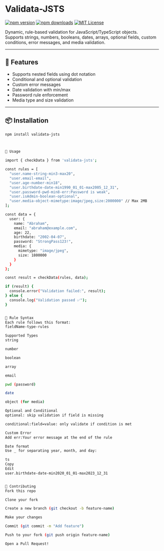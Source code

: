 # Validata-JSTS

[![npm version](https://img.shields.io/npm/v/validata-jsts.svg)](https://www.npmjs.com/package/validata-jsts)
[![npm downloads](https://img.shields.io/npm/dt/validata-jsts.svg)](https://www.npmjs.com/package/validata-jsts)
[![MIT License](https://img.shields.io/badge/license-MIT-blue.svg)](LICENSE)

Dynamic, rule-based validation for JavaScript/TypeScript objects.  
Supports strings, numbers, booleans, dates, arrays, optional fields, custom conditions, error messages, and media validation.

---

## 🚀 Features

- Supports nested fields using dot notation
- Conditional and optional validation
- Custom error messages
- Date validation with min/max
- Password rule enforcement
- Media type and size validation

---

## 📦 Installation

```bash
npm install validata-jsts



🔧 Usage

import { checkData } from 'validata-jsts';

const rules = [
  "user.name-string-min3-max20",
  "user.email-email",
  "user.age-number-min18",
  "user.birthdate-date-min1990_01_01-max2005_12_31",
  "user.password-pwd-min8-err:Password is weak",
  "user.isAdmin-boolean-optional",
  "user.media-object-mimetype:image/jpeg,size:2000000" // Max 2MB
];

const data = {
  user: {
    name: "Abraham",
    email: "abraham@example.com",
    age: 22,
    birthdate: "2002-04-07",
    password: "StrongPass123!",
    media: {
      mimetype: "image/jpeg",
      size: 1800000
    }
  }
};

const result = checkData(rules, data);

if (result) {
  console.error("Validation failed:", result);
} else {
  console.log("Validation passed ✅");
}


📘 Rule Syntax
Each rule follows this format:
fieldName-type-rules

Supported Types
string

number

boolean

array

email

pwd (password)

date

object (for media)

Optional and Conditional
optional: skip validation if field is missing

conditional:field=value: only validate if condition is met

Custom Error
Add err:Your error message at the end of the rule

Date format
Use _ for separating year, month, and day:

ts
Copy
Edit
user.birthdate-date-min2020_01_01-max2023_12_31


🙌 Contributing
Fork this repo

Clone your fork

Create a new branch (git checkout -b feature-name)

Make your changes

Commit (git commit -m "Add feature")

Push to your fork (git push origin feature-name)

Open a Pull Request!

